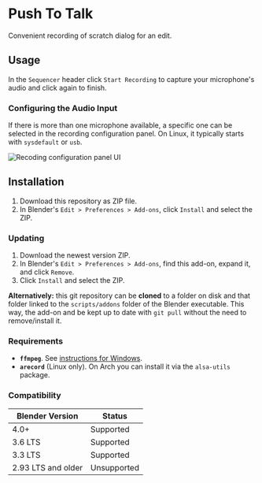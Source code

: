 # Push To Talk

Convenient recording of scratch dialog for an edit.

## Usage

In the `Sequencer` header click `Start Recording` to capture your microphone's audio and click again to finish.

### Configuring the Audio Input

If there is more than one microphone available, a specific one can be selected in the recording configuration panel.
On Linux, it typically starts with `sysdefault` or `usb`.

![Recoding configuration panel UI](docs/panel.png)

## Installation

1. Download this repository as ZIP file.
2. In Blender's `Edit > Preferences > Add-ons`, click `Install` and select the ZIP.

### Updating

1. Download the newest version ZIP.
2. In Blender's `Edit > Preferences > Add-ons`, find this add-on, expand it, and click `Remove`.
3. Click `Install` and select the ZIP.

**Alternatively:** this git repository can be **cloned** to a folder on disk and that folder linked to the `scripts/addons` folder of the Blender executable. This way, the add-on and be kept up to date with `git pull` without the need to remove/install it.


### Requirements
- **`ffmpeg`**. See [instructions for Windows](https://www.geeksforgeeks.org/how-to-install-ffmpeg-on-windows/).
-  **`arecord`** (Linux only). On Arch you can install it via the `alsa-utils` package.

### Compatibility

| Blender Version | Status |
| - | - |
| 4.0+ | Supported |
| 3.6 LTS | Supported |
| 3.3 LTS | Supported |
| 2.93 LTS and older | Unsupported |

